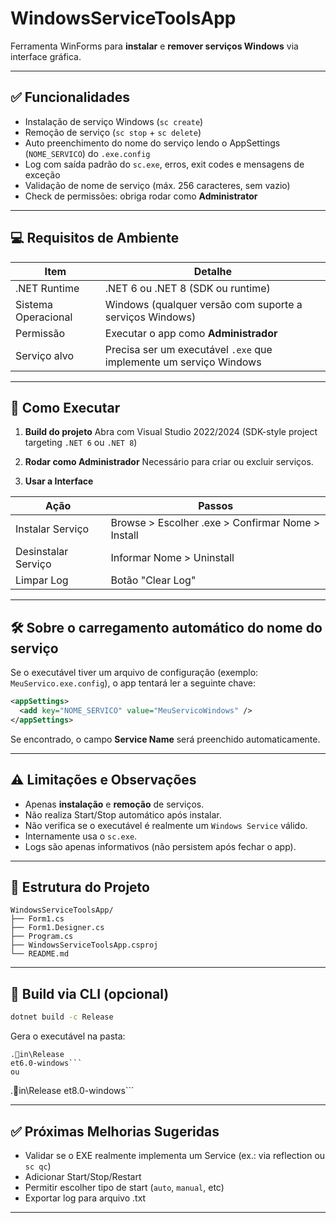 # WindowsServiceToolsApp

Ferramenta WinForms para **instalar** e **remover serviços Windows** via interface gráfica.

---

## ✅ Funcionalidades

- Instalação de serviço Windows (`sc create`)
- Remoção de serviço (`sc stop` + `sc delete`)
- Auto preenchimento do nome do serviço lendo o AppSettings (`NOME_SERVICO`) do `.exe.config`
- Log com saída padrão do `sc.exe`, erros, exit codes e mensagens de exceção
- Validação de nome de serviço (máx. 256 caracteres, sem vazio)
- Check de permissões: obriga rodar como **Administrator**

---

## 💻 Requisitos de Ambiente

| Item                     | Detalhe                     |
|------------------------- |-----------------------------|
| .NET Runtime             | .NET 6 ou .NET 8 (SDK ou runtime) |
| Sistema Operacional      | Windows (qualquer versão com suporte a serviços Windows) |
| Permissão                | Executar o app como **Administrador** |
| Serviço alvo             | Precisa ser um executável `.exe` que implemente um serviço Windows |

---

## 🚀 Como Executar

1. **Build do projeto**
Abra com Visual Studio 2022/2024 (SDK-style project targeting `.NET 6` ou `.NET 8`)

2. **Rodar como Administrador**
Necessário para criar ou excluir serviços.

3. **Usar a Interface**

| Ação                      | Passos |
|---------------------------|------|
| Instalar Serviço          | Browse > Escolher .exe > Confirmar Nome > Install |
| Desinstalar Serviço       | Informar Nome > Uninstall |
| Limpar Log                | Botão "Clear Log" |

---

## 🛠️ Sobre o carregamento automático do nome do serviço

Se o executável tiver um arquivo de configuração (exemplo: `MeuServico.exe.config`), o app tentará ler a seguinte chave:

```xml
<appSettings>
  <add key="NOME_SERVICO" value="MeuServicoWindows" />
</appSettings>
```

Se encontrado, o campo **Service Name** será preenchido automaticamente.

---

## ⚠️ Limitações e Observações

- Apenas **instalação** e **remoção** de serviços.
- Não realiza Start/Stop automático após instalar.
- Não verifica se o executável é realmente um `Windows Service` válido.
- Internamente usa o `sc.exe`.
- Logs são apenas informativos (não persistem após fechar o app).

---

## 📂 Estrutura do Projeto

```
WindowsServiceToolsApp/
├── Form1.cs
├── Form1.Designer.cs
├── Program.cs
├── WindowsServiceToolsApp.csproj
└── README.md
```

---

## 🧱 Build via CLI (opcional)

```bash
dotnet build -c Release
```

Gera o executável na pasta:

```
.in\Release
et6.0-windows```
ou
```
.in\Release
et8.0-windows```

---

## ✅ Próximas Melhorias Sugeridas

- Validar se o EXE realmente implementa um Service (ex.: via reflection ou `sc qc`)
- Adicionar Start/Stop/Restart
- Permitir escolher tipo de start (`auto`, `manual`, etc)
- Exportar log para arquivo .txt

---
